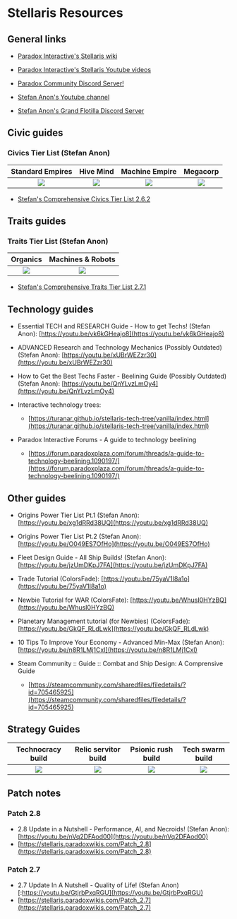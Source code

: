 # Stellaris Resources

## General links

- [Paradox Interactive's Stellaris wiki](https://stellaris.paradoxwikis.com/Stellaris_Wiki) 

- [Paradox Interactive's Stellaris Youtube videos](https://www.youtube.com/playlist?list=PL4hR-M4rl7uddAwqx5teD_wuqmrTa-lTm)

- [Paradox Community Discord Server!](https://discord.com/invite/ParadoxMP)

- [Stefan Anon's Youtube channel](https://www.youtube.com/channel/UC_2sl-9BfzTA2Lby4hMG0_A/videos)

- [Stefan Anon's Grand Flotilla Discord Server](https://discord.gg/aG5BEyW)


## Civic guides

### Civics Tier List (Stefan Anon)

| **Standard Empires** | **Hive Mind** | **Machine Empire** | **Megacorp** |
|:-:|:-:|:-:|:-:|
[![](https://i.ytimg.com/vi/bNdHs4LB1lw/default.jpg)](https://youtu.be/bNdHs4LB1lw)|[![](https://i.ytimg.com/vi/LQ9d7H2uZF4/default.jpg)](https://youtu.be/LQ9d7H2uZF4)|[![](https://i.ytimg.com/vi/eYos5ew2qqY/default.jpg)](https://youtu.be/eYos5ew2qqY)|[![](https://i.ytimg.com/vi/roho0r8PGkw/default.jpg)](https://youtu.be/roho0r8PGkw)|

- [Stefan's Comprehensive Civics Tier List 2.6.2](https://cdn.discordapp.com/attachments/598211045332484148/692818626193129504/Ultimate_Tier_List_Federations_III.png)


## Traits guides

### Traits Tier List (Stefan Anon)

| **Organics** | **Machines & Robots** |
|:-:|:-:|
|[![](https://i.ytimg.com/vi/-VrM722vlnU/default.jpg)](https://youtu.be/-VrM722vlnU)|[![](https://i.ytimg.com/vi/tE3G3pKodWI/default.jpg)](https://youtu.be/tE3G3pKodWI)|

- [Stefan's Comprehensive Traits Tier List 2.7.1](https://cdn.discordapp.com/attachments/598211045332484148/709190717683138650/Traits_Feds_Complete.png)


## Technology guides
  
- Essential TECH and RESEARCH Guide - How to get Techs! (Stefan Anon): [https://youtu.be/vk6kGHeajo8](https://youtu.be/vk6kGHeajo8)

- ADVANCED Research and Technology Mechanics (Possibly Outdated) (Stefan Anon): [https://youtu.be/xUBrWEZzr30](https://youtu.be/xUBrWEZzr30)

- How to Get the Best Techs Faster - Beelining Guide (Possibly Outdated) (Stefan Anon): [https://youtu.be/QnYLvzLmOy4](https://youtu.be/QnYLvzLmOy4)

- Interactive technology trees:
  - [https://turanar.github.io/stellaris-tech-tree/vanilla/index.html](https://turanar.github.io/stellaris-tech-tree/vanilla/index.html)
  
- Paradox Interactive Forums - A guide to technology beelining
  - [https://forum.paradoxplaza.com/forum/threads/a-guide-to-technology-beelining.1090197/](https://forum.paradoxplaza.com/forum/threads/a-guide-to-technology-beelining.1090197/)


## Other guides

- Origins Power Tier List Pt.1 (Stefan Anon): [https://youtu.be/xg1dRRd38UQ](https://youtu.be/xg1dRRd38UQ)
	
- Origins Power Tier List Pt.2 (Stefan Anon): [https://youtu.be/O049ES7OfHo](https://youtu.be/O049ES7OfHo)
	
- Fleet Design Guide - All Ship Builds! (Stefan Anon): [https://youtu.be/jzUmDKpJ7FA](https://youtu.be/jzUmDKpJ7FA)
	
- Trade Tutorial (ColorsFade): [https://youtu.be/75yaV1I8a1o](https://youtu.be/75yaV1I8a1o)
	
- Newbie Tutorial for WAR (ColorsFate): [https://youtu.be/WhusI0HYzBQ](https://youtu.be/WhusI0HYzBQ)
	
- Planetary Management tutorial (for Newbies) (ColorsFade): [https://youtu.be/GkQF_RLdLwk](https://youtu.be/GkQF_RLdLwk)

- 10 Tips To Improve Your Economy - Advanced Min-Max (Stefan Anon): [https://youtu.be/n8R1LMj1CxI](https://youtu.be/n8R1LMj1CxI)
	
- Steam Community :: Guide :: Combat and Ship Design: A Comprensive Guide
  - [https://steamcommunity.com/sharedfiles/filedetails/?id=705465925](https://steamcommunity.com/sharedfiles/filedetails/?id=705465925)


## Strategy Guides

| **Technocracy** build | **Relic servitor** build | **Psionic rush** build | **Tech swarm** build |
|:-:|:-:|:-:|:-:|
|[![](https://i.ytimg.com/vi/i3iDYYyQX2M/default.jpg)](https://youtu.be/i3iDYYyQX2M)|[![](https://i.ytimg.com/vi/oLJd_hvjhiQ/default.jpg)](https://youtu.be/oLJd_hvjhiQ)|[![](https://i.ytimg.com/vi/8S6VfN2WVkY/default.jpg)](https://youtu.be/8S6VfN2WVkY)|[![](https://i.ytimg.com/vi/J3WOvXPvTM4/default.jpg)](https://youtu.be/J3WOvXPvTM4)|


## Patch notes

### Patch 2.8
- 2.8 Update in a Nutshell - Performance, AI, and Necroids! (Stefan Anon): [https://youtu.be/nVq2DFAod00](https://youtu.be/nVq2DFAod00)
- [https://stellaris.paradoxwikis.com/Patch_2.8](https://stellaris.paradoxwikis.com/Patch_2.8)

### Patch 2.7
- 2.7 Update In A Nutshell - Quality of Life! (Stefan Anon) [:https://youtu.be/GtjrbPxqRGU](https://youtu.be/GtjrbPxqRGU)
- [https://stellaris.paradoxwikis.com/Patch_2.7](https://stellaris.paradoxwikis.com/Patch_2.7)
